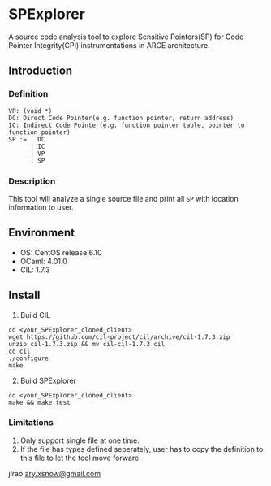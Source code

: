 # SPExplorer
A source code analysis tool to explore Sensitive Pointers(SP) for Code Pointer Integrity(CPI) instrumentations in ARCE architecture.

## Introduction

### Definition
```
VP: (void *)
DC: Direct Code Pointer(e.g. function pointer, return address)
IC: Indirect Code Pointer(e.g. function pointer table, pointer to function pointer)
SP :=   DC
      | IC
      | VP
      | SP
```

### Description

This tool will analyze a single source file and print all `SP` with location information to user.

## Environment

+ OS: CentOS release 6.10
+ OCaml: 4.01.0
+ CIL: 1.7.3

## Install

1. Build CIL
```{bash}
cd <your_SPExplorer_cloned_client>
wget https://github.com/cil-project/cil/archive/cil-1.7.3.zip
unzip cil-1.7.3.zip && mv cil-cil-1.7.3 cil
cd cil
./configure
make
```

2. Build SPExplorer
```
cd <your_SPExplorer_cloned_client>
make && make test
```

### Limitations

1. Only support single file at one time.
2. If the file has types defined seperately, user has to copy the definition to this file to let the tool move forware.

jlrao <ary.xsnow@gmail.com>

